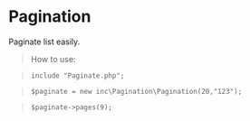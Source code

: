 # Pagination
Paginate list easily.

> How to use:

> `include "Paginate.php";`

> `$paginate = new inc\Pagination\Pagination(20,"123");`

> `$paginate->pages(9);`


